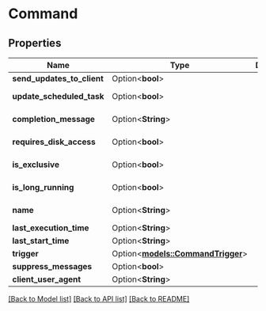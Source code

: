 # Command

## Properties

Name | Type | Description | Notes
------------ | ------------- | ------------- | -------------
**send_updates_to_client** | Option<**bool**> |  | [optional]
**update_scheduled_task** | Option<**bool**> |  | [optional][readonly]
**completion_message** | Option<**String**> |  | [optional][readonly]
**requires_disk_access** | Option<**bool**> |  | [optional][readonly]
**is_exclusive** | Option<**bool**> |  | [optional][readonly]
**is_long_running** | Option<**bool**> |  | [optional][readonly]
**name** | Option<**String**> |  | [optional][readonly]
**last_execution_time** | Option<**String**> |  | [optional]
**last_start_time** | Option<**String**> |  | [optional]
**trigger** | Option<[**models::CommandTrigger**](CommandTrigger.md)> |  | [optional]
**suppress_messages** | Option<**bool**> |  | [optional]
**client_user_agent** | Option<**String**> |  | [optional]

[[Back to Model list]](../README.md#documentation-for-models) [[Back to API list]](../README.md#documentation-for-api-endpoints) [[Back to README]](../README.md)



